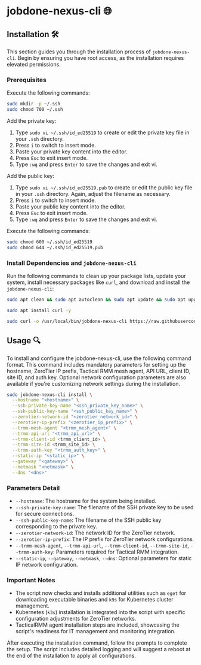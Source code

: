 # jobdone-nexus-cli 🌐

## Installation 🛠️

This section guides you through the installation process of `jobdone-nexus-cli`. Begin by ensuring you have root access, as the installation requires elevated permissions.

### Prerequisites

Execute the following commands:

```bash
sudo mkdir -p ~/.ssh
sudo chmod 700 ~/.ssh
```

Add the private key:

1. Type `sudo vi ~/.ssh/id_ed25519` to create or edit the private key file in your `.ssh` directory.
1. Press `i` to switch to insert mode.
1. Paste your private key content into the editor.
1. Press `Esc` to exit insert mode.
1. Type `:wq` and press `Enter` to save the changes and exit vi.

Add the public key:

1. Type `sudo vi ~/.ssh/id_ed25519.pub` to create or edit the public key file in your `.ssh` directory. Again, adjust the filename as necessary.
1. Press `i` to switch to insert mode.
1. Paste your public key content into the editor.
1. Press `Esc` to exit insert mode.
1. Type `:wq` and press `Enter` to save the changes and exit vi.

Execute the following commands:

```bash
sudo chmod 600 ~/.ssh/id_ed25519
sudo chmod 644 ~/.ssh/id_ed25519.pub
```

### Install Dependencies and `jobdone-nexus-cli`

Run the following commands to clean up your package lists, update your system, install necessary packages like `curl`, and download and install the `jobdone-nexus-cli`:

```bash
sudo apt clean && sudo apt autoclean && sudo apt update && sudo apt upgrade -y

sudo apt install curl -y

sudo curl -o /usr/local/bin/jobdone-nexus-cli https://raw.githubusercontent.com/jobdone-official/jobdone-nexus-cli/main/jobdone-nexus-cli && sudo chmod +x /usr/local/bin/jobdone-nexus-cli
```

## Usage 🔍

To install and configure the jobdone-nexus-cli, use the following command format. This command includes mandatory parameters for setting up the hostname, ZeroTier IP prefix, Tactical RMM mesh agent, API URL, client ID, site ID, and auth key. Optional network configuration parameters are also available if you're customizing network settings during the installation.

```bash
sudo jobdone-nexus-cli install \
  --hostname "<hostname>" \
  --ssh-private-key-name "<ssh_private_key_name>" \
  --ssh-public-key-name "<ssh_public_key_name>" \
  --zerotier-network-id "<zerotier_network_id>" \
  --zerotier-ip-prefix "<zerotier_ip_prefix>" \
  --trmm-mesh-agent "<trmm_mesh_agent>" \
  --trmm-api-url "<trmm_api_url>" \
  --trmm-client-id <trmm_client_id> \
  --trmm-site-id <trmm_site_id> \
  --trmm-auth-key "<trmm_auth_key>" \
  --static-ip "<static_ip>" \
  --gateway "<gateway>" \
  --netmask "<netmask>" \
  --dns "<dns>"
```

### Parameters Detail

- `--hostname`: The hostname for the system being installed.
- `--ssh-private-key-name`: The filename of the SSH private key to be used for secure connections.
- `--ssh-public-key-name`: The filename of the SSH public key corresponding to the private key.
- `--zerotier-network-id`: The network ID for the ZeroTier network.
- `--zerotier-ip-prefix`: The IP prefix for ZeroTier network configurations.
- `--trmm-mesh-agent`, `--trmm-api-url`, `--trmm-client-id`, `--trmm-site-id`, `--trmm-auth-key`: Parameters required for Tactical RMM integration.
- `--static-ip`, `--gateway`, `--netmask`, `--dns`: Optional parameters for static IP network configuration.

### Important Notes

- The script now checks and installs additional utilities such as `eget` for downloading executable binaries and `k9s` for Kubernetes cluster management.
- Kubernetes (`k3s`) installation is integrated into the script with specific configuration adjustments for ZeroTier networks.
- TacticalRMM agent installation steps are included, showcasing the script's readiness for IT management and monitoring integration.

After executing the installation command, follow the prompts to complete the setup. The script includes detailed logging and will suggest a reboot at the end of the installation to apply all configurations.
